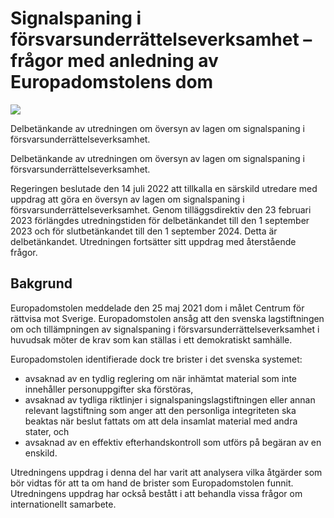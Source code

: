 # Signalspaning i försvarsunderrättelseverksamhet – frågor med anledning av Europadomstolens dom

![](/contentassets/7d69f23bfc824b99a6d50d21af77eaf5/sou202351-150x200.jpg?width=150&quality=85)

Delbetänkande av utredningen om översyn av lagen om signalspaning i försvarsunderrättelseverksamhet.

Delbetänkande av utredningen om översyn av lagen om signalspaning i försvarsunderrättelseverksamhet.

Regeringen beslutade den 14 juli 2022 att tillkalla en särskild utredare med uppdrag att göra en översyn av lagen om signalspaning i försvarsunderrättelseverksamhet. Genom tilläggsdirektiv den 23 februari 2023 förlängdes utredningstiden för delbetänkandet till den 1 september 2023 och för slutbetänkandet till den 1 september 2024. Detta är delbetänkandet. Utredningen fortsätter sitt uppdrag med återstående frågor.

## Bakgrund

Europadomstolen meddelade den 25 maj 2021 dom i målet Centrum för rättvisa mot Sverige. Europadomstolen ansåg att den svenska lagstiftningen om och tillämpningen av signalspaning i försvarsunderrättelseverksamhet i huvudsak möter de krav som kan ställas i ett demokratiskt samhälle.

Europadomstolen identifierade dock tre brister i det svenska systemet:

* avsaknad av en tydlig reglering om när inhämtat material som inte innehåller personuppgifter ska förstöras,
* avsaknad av tydliga riktlinjer i signalspaningslagstiftningen eller annan relevant lagstiftning som anger att den personliga integriteten ska beaktas när beslut fattats om att dela insamlat material med andra stater, och
* avsaknad av en effektiv efterhandskontroll som utförs på begäran av en enskild.

Utredningens uppdrag i denna del har varit att analysera vilka åtgärder som bör vidtas för att ta om hand de brister som Europadomstolen funnit. Utredningens uppdrag har också bestått i att behandla vissa frågor om internationellt samarbete.
